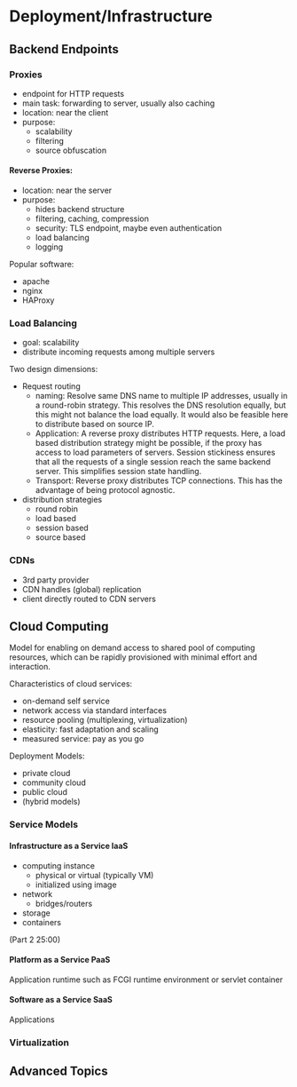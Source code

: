 # Deployment/Infrastructure
## Backend Endpoints
### Proxies
* endpoint for HTTP requests
* main task: forwarding to server, usually also caching
* location: near the client
* purpose:
  * scalability
  * filtering
  * source obfuscation

#### Reverse Proxies:
* location: near the server
* purpose:
  * hides backend structure
  * filtering, caching, compression
  * security: TLS endpoint, maybe even authentication
  * load balancing
  * logging

Popular software:

* apache
* nginx
* HAProxy

### Load Balancing
* goal: scalability
* distribute incoming requests among multiple servers

Two design dimensions:

* Request routing
  * naming:
    Resolve same DNS name to multiple IP addresses, usually in a round-robin strategy.
    This resolves the DNS resolution equally, but this might not balance the load equally.
    It would also be feasible here to distribute based on source IP.
  * Application:
    A reverse proxy distributes HTTP requests.
    Here, a load based distribution strategy might be possible, if the proxy has access to load parameters of servers.
    Session stickiness ensures that all the requests of a single session reach the same backend server.
    This simplifies session state handling.
  * Transport:
    Reverse proxy distributes TCP connections.
    This has the advantage of being protocol agnostic.
* distribution strategies
  * round robin
  * load based
  * session based
  * source based

### CDNs
* 3rd party provider
* CDN handles (global) replication
* client directly routed to CDN servers

## Cloud Computing
Model for enabling on demand access to shared pool of computing resources,
which can be rapidly provisioned with minimal effort and interaction.

Characteristics of cloud services:

* on-demand self service
* network access via standard interfaces
* resource pooling (multiplexing, virtualization)
* elasticity: fast adaptation and scaling
* measured service: pay as you go

Deployment Models:

* private cloud
* community cloud
* public cloud
* (hybrid models)

### Service Models
#### Infrastructure as a Service IaaS
* computing instance
  * physical or virtual (typically VM)
  * initialized using image
* network
  * bridges/routers
* storage
* containers

(Part 2 25:00)

#### Platform as a Service PaaS
Application runtime such as FCGI runtime environment or servlet container

#### Software as a Service SaaS
Applications

### Virtualization

## Advanced Topics
